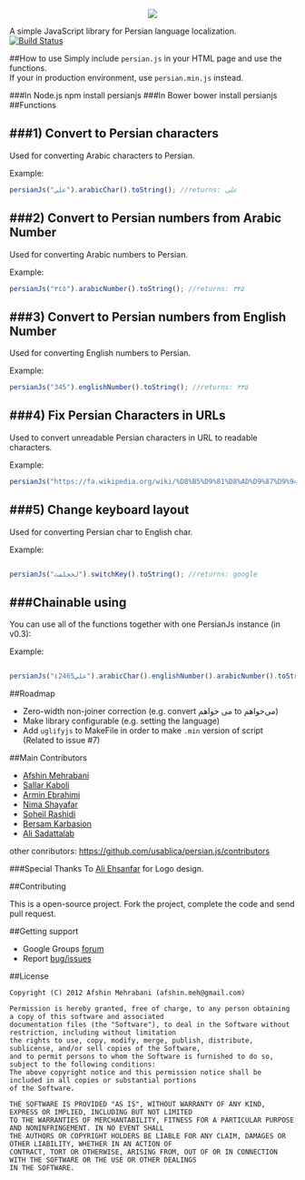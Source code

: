 <p align="center"><img src="http://usabli.ca/persianjs/usablica-persianjs-logo300.png"></p>  

A simple JavaScript library for Persian language localization.  
[![Build Status](https://travis-ci.org/usablica/persian.js.png?branch=master)](https://travis-ci.org/usablica/persian.js)

##How to use
Simply include `persian.js` in your HTML page and use the functions.   
If your in production environment, use `persian.min.js` instead.

###In Node.js
    npm install persianjs
###In Bower
    bower install persianjs
##Functions

###1) Convert to Persian characters
----------
Used for converting Arabic characters to Persian.

Example:

```javascript
persianJs("علي").arabicChar().toString(); //returns: علی
````

###2) Convert to Persian numbers from Arabic Number
----------
Used for converting Arabic numbers to Persian.

Example:

```javascript
persianJs("٣٤٥").arabicNumber().toString(); //returns: ۳۴۵
````
###3) Convert to Persian numbers from English Number
----------
Used for converting English numbers to Persian.

Example:

```javascript
persianJs("345").englishNumber().toString(); //returns: ۳۴۵
````
###4) Fix Persian Characters in URLs
----------
Used to convert unreadable Persian characters in URL to readable characters.

Example:

```javascript
persianJs("https://fa.wikipedia.org/wiki/%D8%B5%D9%81%D8%AD%D9%87%D9%94_%D8%A7%D8%B5%D9%84%DB%8C").fixURL().toString(); //returns https://fa.wikipedia.org/wiki/صفحهٔ_اصلی
````
###5) Change keyboard layout
----------
Used for converting Persian char to English char.

Example:

```javascript

persianJs("لخخلمث").switchKey().toString(); //returns: google
````

###Chainable using
----------
You can use all of the functions together with one PersianJs instance (in v0.3):

Example:

```javascript

persianJs("علي٤2465").arabicChar().englishNumber().arabicNumber().toString(); //returns: علی۴۲۴۶۵
````


##Roadmap
- Zero-width non-joiner correction (e.g. convert می خواهم to می‌خواهم)
- Make library configurable (e.g. setting the language)
- Add `uglifyjs` to MakeFile in order to make `.min` version of script (Related to issue #7)

##Main Contributors
- [Afshin Mehrabani](http://afshinm.name/)  
- [Sallar Kaboli](http://sallar.me/)  
- [Armin Ebrahimi](http://netso.io/)  
- [Nima Shayafar](http://blog.phpmystery.com/)  
- [Soheil Rashidi](http://soheilrashidi.com/)  
- [Bersam Karbasion](http://bersam.org)  
- [Ali Sadattalab](https://github.com/salisa)

other conributors: https://github.com/usablica/persian.js/contributors

###Special Thanks
To [Ali Ehsanfar](http://ehsanfar.com/) for Logo design.

##Contributing

This is a open-source project. Fork the project, complete the code and send pull request.

##Getting support

- Google Groups [forum](http://groups.google.com/group/persianJs)
- Report [bug/issues](https://github.com/usablica/persian.js/issues)

##License

    Copyright (C) 2012 Afshin Mehrabani (afshin.meh@gmail.com)
    
    Permission is hereby granted, free of charge, to any person obtaining a copy of this software and associated 
    documentation files (the "Software"), to deal in the Software without restriction, including without limitation 
    the rights to use, copy, modify, merge, publish, distribute, sublicense, and/or sell copies of the Software, 
    and to permit persons to whom the Software is furnished to do so, subject to the following conditions:
    The above copyright notice and this permission notice shall be included in all copies or substantial portions 
    of the Software.
    
    THE SOFTWARE IS PROVIDED "AS IS", WITHOUT WARRANTY OF ANY KIND, EXPRESS OR IMPLIED, INCLUDING BUT NOT LIMITED 
    TO THE WARRANTIES OF MERCHANTABILITY, FITNESS FOR A PARTICULAR PURPOSE AND NONINFRINGEMENT. IN NO EVENT SHALL 
    THE AUTHORS OR COPYRIGHT HOLDERS BE LIABLE FOR ANY CLAIM, DAMAGES OR OTHER LIABILITY, WHETHER IN AN ACTION OF 
    CONTRACT, TORT OR OTHERWISE, ARISING FROM, OUT OF OR IN CONNECTION WITH THE SOFTWARE OR THE USE OR OTHER DEALINGS 
    IN THE SOFTWARE.

